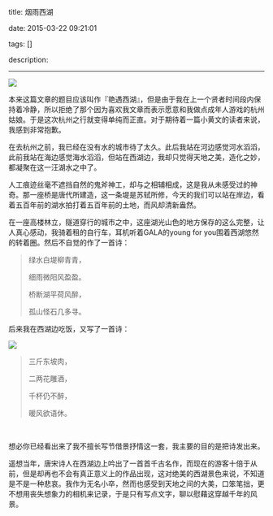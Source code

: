 title: 烟雨西湖

date: 2015-03-22 09:21:01

tags: []

description: 

---
![](http://susefood.u.qiniudn.com/xihu.jpg)

本来这篇文章的题目应该叫作『艳遇西湖』，但是由于我在上一个贤者时间段内保持着冷静，所以拒绝了那个因为喜欢我文章而表示愿意和我做点成年人游戏的杭州姑娘。于是这次杭州之行就变得单纯而正直。对于期待着一篇小黄文的读者来说，我感到非常抱歉。

在去杭州之前，我已经在没有水的城市待了太久。此后我站在河边感觉河水滔滔，此前我站在海边感觉海水滔滔，但站在西湖边，我却只觉得天地之美，造化之妙，都凝聚在这一汪湖水之中了。

人工痕迹丝毫不遮挡自然的鬼斧神工，却与之相辅相成，这是我从未感受过的神奇。那一座桥是唐代所建造，这一条堤是苏轼所修，今天的我们可以站在岸边，看着五百年前的湖水拍打着五百年前的土地，而风却清新盎然。

在一座高楼林立，隧道穿行的城市之中，这座湖光山色的地方保存的这么完整，让人真心感动，我骑着租的自行车，耳机听着GALA的young for you围着西湖悠然的转着圈。然后不自觉的作了一首诗：

> 绿水白堤柳青青，
> 
> 细雨微阳风盈盈。
> 
> 桥断湖平荷风醉，
> 
> 孤山怪石几多寻。

后来我在西湖边吃饭，又写了一首诗：

![](http://susefood.u.qiniudn.com/dongporou2.jpg)

> 三斤东坡肉，
> 
> 二两花雕酒，
> 
> 千杯仍不醉，
> 
> 暖风欲语休。

 

想必你已经看出来了我不擅长写节借景抒情这一套，我主要的目的是把诗发出来。

遥想当年，唐宋诗人在西湖边上吟出了一首首千古名作，而现在的游客十倍于从前，但是却再也不会有真正意义上的作品出现，这对绝美的西湖景色来说，不知道是不是一种悲哀。我作为无名小卒，然而也感受到天地之间的大美，口笨笔拙，更不想用丧失想象力的相机来记录，于是只有写点文字，聊以慰藉这穿越千年的风景。

 
